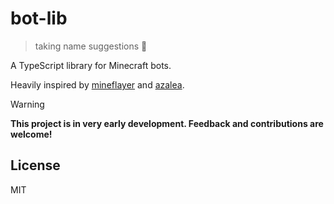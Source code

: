 # bot-lib
> taking name suggestions 🙏

A TypeScript library for Minecraft bots.

Heavily inspired by [mineflayer](https://github.com/PrismarineJS/mineflayer) and [azalea](https://github.com/azalea-rs/azalea).

> [!WARNING]
> **This project is in very early development. Feedback and contributions are welcome!**

## License

MIT
